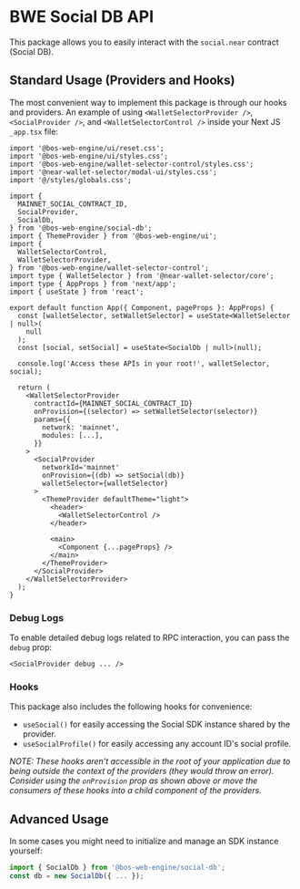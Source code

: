 # BWE Social DB API

This package allows you to easily interact with the `social.near` contract (Social DB).

## Standard Usage (Providers and Hooks)

The most convenient way to implement this package is through our hooks and providers. An example of using `<WalletSelectorProvider />`, `<SocialProvider />`, and `<WalletSelectorControl />` inside your Next JS `_app.tsx` file:

```tsx
import '@bos-web-engine/ui/reset.css';
import '@bos-web-engine/ui/styles.css';
import '@bos-web-engine/wallet-selector-control/styles.css';
import '@near-wallet-selector/modal-ui/styles.css';
import '@/styles/globals.css';

import {
  MAINNET_SOCIAL_CONTRACT_ID,
  SocialProvider,
  SocialDb,
} from '@bos-web-engine/social-db';
import { ThemeProvider } from '@bos-web-engine/ui';
import {
  WalletSelectorControl,
  WalletSelectorProvider,
} from '@bos-web-engine/wallet-selector-control';
import type { WalletSelector } from '@near-wallet-selector/core';
import type { AppProps } from 'next/app';
import { useState } from 'react';

export default function App({ Component, pageProps }: AppProps) {
  const [walletSelector, setWalletSelector] = useState<WalletSelector | null>(
    null
  );
  const [social, setSocial] = useState<SocialDb | null>(null);

  console.log('Access these APIs in your root!', walletSelector, social);

  return (
    <WalletSelectorProvider
      contractId={MAINNET_SOCIAL_CONTRACT_ID}
      onProvision={(selector) => setWalletSelector(selector)}
      params={{
        network: 'mainnet',
        modules: [...],
      }}
    >
      <SocialProvider
        networkId='mainnet'
        onProvision={(db) => setSocial(db)}
        walletSelector={walletSelector}
      >
        <ThemeProvider defaultTheme="light">
          <header>
            <WalletSelectorControl />
          </header>

          <main>
            <Component {...pageProps} />
          </main>
        </ThemeProvider>
      </SocialProvider>
    </WalletSelectorProvider>
  );
}
```

### Debug Logs

To enable detailed debug logs related to RPC interaction, you can pass the `debug` prop:

```tsx
<SocialProvider debug ... />
```

### Hooks

This package also includes the following hooks for convenience:

- `useSocial()` for easily accessing the Social SDK instance shared by the provider.
- `useSocialProfile()` for easily accessing any account ID's social profile.

*NOTE: These hooks aren't accessible in the root of your application due to being outside the context of the providers (they would throw an error). Consider using the `onProvision` prop as shown above or move the consumers of these hooks into a child component of the providers.*

## Advanced Usage

In some cases you might need to initialize and manage an SDK instance yourself:

```ts
import { SocialDb } from '@bos-web-engine/social-db';
const db = new SocialDb({ ... });
```